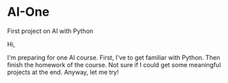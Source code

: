 # AI-One
First project on AI with Python

Hi,

I'm preparing for one AI course.
First, I've to get familiar with Python.
Then finish the homework of the course.
Not sure if I could get some meaningful projects at the end.
Anyway, let me try!


